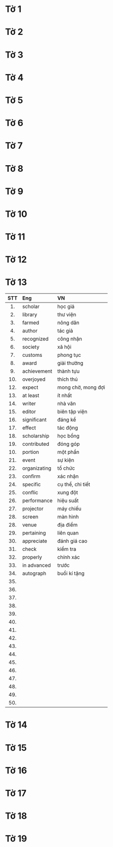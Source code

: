 # Tờ 1



# Tờ 2
# Tờ 3
# Tờ 4
# Tờ 5
# Tờ 6
# Tờ 7
# Tờ 8
# Tờ 9
# Tờ 10
# Tờ 11
# Tờ 12
# Tờ 13
| STT |      Eng     | VN     |
|:--: |:------------- |:-------------|
| 1.| scholar|học giả|
| 2.| library| thư viện |
| 3.| farmed| nông dân |
|4. | author|tác giả|
|5. |recognized|công nhận|
|6. | society|xã hội|
|7. |customs|phong tục|
|8. |award|giải thưởng|
|9. |achievement|thành tựu|
|10.|overjoyed|thích thú|
|12.|expect|mong chờ, mong đợi|
|13.|at least|ít nhất|
|14.|writer|nhà văn|
|15.|editor|biên tập viện|
|16.|significant|đáng kể|
|17.|effect|tác động|
|18.|scholarship|học bổng|
|19.|contributed|đóng góp|
|10.|portion|một phần|
|21.|event|sự kiện|
|22.|organizating|tổ chức|
|23.|confirm|xác nhận|
|24.|specific|cụ thể, chi tiết|
|25.|conflic|xung đột|
|26.|performance|hiệu suất|
|27.|projector|máy chiếu|
|28.|screen|màn hình|
|28.|venue|địa điểm|
|29. |pertaining|liên quan|
|30. |appreciate|đánh giá cao|
|31. |check|kiểm tra|
|32. |properly|chính xác|
|33. |in advanced|trước|
|34. |autograph|buổi kí tặng|
|35. |||
|36. |||
|37. |||
|38. |||
|39. |||
|40. |||
|41. |||
|42. |||
|43. |||
|44. |||
|45. |||
|46. |||
|47. |||
|48. |||
|49. |||
|50. |||
# Tờ 14
# Tờ 15
# Tờ 16
# Tờ 17
# Tờ 18
# Tờ 19
